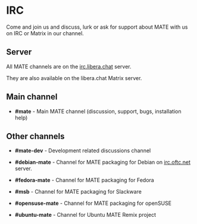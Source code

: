 # IRC

Come and join us and discuss, lurk or ask for support about MATE with us on
IRC or Matrix in our channel.

## Server

All MATE channels are on the [irc.libera.chat](https://libera.chat/) server.

They are also available on the libera.chat Matrix server.

## Main channel

  * **#mate** \- Main MATE channel (discussion, support, bugs, installation help)

## Other channels

  * **#mate-dev** \- Development related discussions channel

  * **#debian-mate** \- Channel for MATE packaging for Debian on [irc.oftc.net](https://www.oftc.net/) server.

  * **#fedora-mate** \- Channel for MATE packaging for Fedora

  * **#msb** \- Channel for MATE packaging for Slackware

  * **#opensuse-mate** \- Channel for MATE packaging for openSUSE

  * **#ubuntu-mate** \- Channel for Ubuntu MATE Remix project
